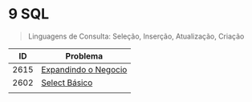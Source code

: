 # 9 SQL

>Linguagens de Consulta: Seleção, Inserção, Atualização, Criação

| ID   | Problema                  |
| ---- | ------------------------- |
| 2615 | [Expandindo o Negocio](https://github.com/JefersonMelo/01-URI/tree/master/09-SQL/URI-2615)|
|2602|[Select Básico](https://github.com/JefersonMelo/01-URI/tree/master/09-SQL/URI-2615)|
|||
